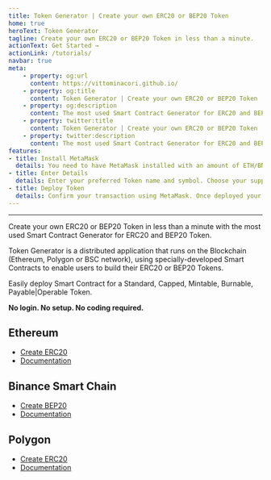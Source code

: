 ```yaml
---
title: Token Generator | Create your own ERC20 or BEP20 Token
home: true
heroText: Token Generator
tagline: Create your own ERC20 or BEP20 Token in less than a minute.
actionText: Get Started →
actionLink: /tutorials/
navbar: true
meta: 
    - property: og:url
      content: https://vittominacori.github.io/
    - property: og:title
      content: Token Generator | Create your own ERC20 or BEP20 Token
    - property: og:description
      content: The most used Smart Contract Generator for ERC20 and BEP20 Token.
    - property: twitter:title
      content: Token Generator | Create your own ERC20 or BEP20 Token
    - property: twitter:description
      content: The most used Smart Contract Generator for ERC20 and BEP20 Token.
features:
- title: Install MetaMask
  details: You need to have MetaMask installed with an amount of ETH/BNB/MATIC to pay for contract deployment.
- title: Enter Details
  details: Enter your preferred Token name and symbol. Choose your supply and Token type.
- title: Deploy Token
  details: Confirm your transaction using MetaMask. Once deployed your Token is ready to use.
---
```


---

Create your own ERC20 or BEP20 Token in less than a minute with the most used Smart Contract Generator for ERC20 and BEP20 Token.

Token Generator is a distributed application that runs on the Blockchain (Ethereum, Polygon or BSC network), using specially-developed Smart Contracts to enable users to build their ERC20 or BEP20 Tokens.

Easily deploy Smart Contract for a Standard, Capped, Mintable, Burnable, Payable|Operable Token.

**No login. No setup. No coding required.**

## Ethereum
* [Create ERC20](https://vittominacori.github.io/erc20-generator/)
* [Documentation](/tutorials/how-to-create-erc20-token/)

## Binance Smart Chain
* [Create BEP20](https://vittominacori.github.io/bep20-generator/)
* [Documentation](/tutorials/how-to-create-bep20-token/)

## Polygon
* [Create ERC20](https://vittominacori.github.io/polygon-generator/)
* [Documentation](/tutorials/how-to-create-polygon-erc20-token/)
